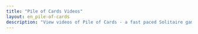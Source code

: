 ```yaml
---
title: "Pile of Cards Videos"
layout: en_pile-of-cards
description: "View videos of Pile of Cards - a fast paced Solitaire game for Windows, available for free for Android (Google Play), Windows (Microsoft Store) and Tizen."
---
```

<amp-carousel width="600" height="357" layout="responsive" type="slides">
    <amp-youtube height="357" layout="fixed-height" data-videoid="z06bYxsXvEQ"></amp-youtube>
</amp-carousel>